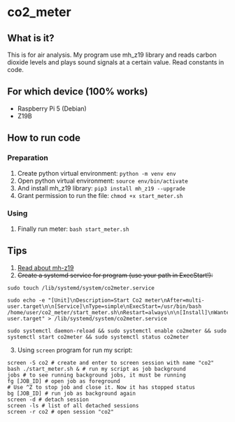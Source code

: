 # co2_meter
## What is it?
This is for air analysis. My program use mh_z19 library and reads carbon dioxide levels and plays sound signals at a certain value. Read constants in code.

## For which device (100% works)
- Raspberry Pi 5 (Debian)
- Z19B

## How to run code
### Preparation
1. Create python virtual environment: ``python -m venv env``
2. Open python virtual environment: ``source env/bin/activate``
3. And install mh_z19 library: ``pip3 install mh_z19 --upgrade``
4. Grant permission to run the file: `chmod +x start_meter.sh`

### Using
1. Finally run meter: ``bash start_meter.sh``

## Tips
1. [Read about mh-z19](https://github.com/UedaTakeyuki/mh-z19)
2. ~~Create a systemd service for program (use your path in ExecStart!):~~
~~~
sudo touch /lib/systemd/system/co2meter.service

sudo echo -e "[Unit]\nDescription=Start Co2 meter\nAfter=multi-user.target\n\n[Service]\nType=simple\nExecStart=/usr/bin/bash /home/user/co2_meter/start_meter.sh\nRestart=always\n\n[Install]\nWantedBy=multi-user.target" > /lib/systemd/system/co2meter.service

sudo systemctl daemon-reload && sudo systemctl enable co2meter && sudo systemctl start co2meter && sudo systemctl status co2meter
~~~
3. Using `screen` program for run my script:
~~~
screen -S co2 # create and enter to screen session with name "co2"
bash ./start_meter.sh & # run my script as job background
jobs # to see running background jobs, it must be running 
fg [JOB_ID] # open job as foreground
# Use ^Z to stop job and close it. Now it has stopped status
bg [JOB_ID] # run job as background again
screen -d # detach session
screen -ls # list of all detached sessions
screen -r co2 # open session "co2"
~~~
